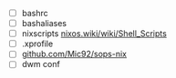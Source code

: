 <!-- TODO: -->
- [ ] bashrc
- [ ] bashaliases
- [ ] nixscripts [nixos.wiki/wiki/Shell_Scripts](nixos.wiki/wiki/Shell_Scripts)
- [ ] .xprofile
- [ ] [github.com/Mic92/sops-nix](github.com/Mic92/sops-nix)
- [ ] dwm conf

